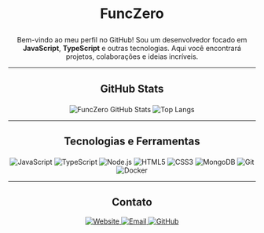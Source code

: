 # <p align="center">FuncZero</p>

<p align="center">Bem-vindo ao meu perfil no GitHub! Sou um desenvolvedor focado em <strong>JavaScript</strong>, <strong>TypeScript</strong> e outras tecnologias. Aqui você encontrará projetos, colaborações e ideias incríveis.</p>

---

## <p align="center">GitHub Stats</p>

<p align="center">
  <img src="https://github-readme-stats.vercel.app/api?username=funczero&show_icons=true&theme=dark&hide_border=true&count_private=true" alt="FuncZero GitHub Stats">
  <img src="https://github-readme-stats.vercel.app/api/top-langs/?username=funczero&layout=compact&theme=dark&hide_border=true" alt="Top Langs">
</p>

---

## <p align="center">Tecnologias e Ferramentas</p>

<p align="center">
  <img src="https://img.shields.io/badge/JavaScript-F7DF1E?logo=javascript&logoColor=black&style=for-the-badge" alt="JavaScript">
  <img src="https://img.shields.io/badge/TypeScript-3178C6?logo=typescript&logoColor=white&style=for-the-badge" alt="TypeScript">
  <img src="https://img.shields.io/badge/Node.js-339933?logo=node.js&logoColor=white&style=for-the-badge" alt="Node.js">
  <img src="https://img.shields.io/badge/HTML5-E34F26?logo=html5&logoColor=white&style=for-the-badge" alt="HTML5">
  <img src="https://img.shields.io/badge/CSS3-1572B6?logo=css3&logoColor=white&style=for-the-badge" alt="CSS3">
  <img src="https://img.shields.io/badge/MongoDB-47A248?logo=mongodb&logoColor=white&style=for-the-badge" alt="MongoDB">
  <img src="https://img.shields.io/badge/Git-F05032?logo=git&logoColor=white&style=for-the-badge" alt="Git">
  <img src="https://img.shields.io/badge/Docker-2496ED?logo=docker&logoColor=white&style=for-the-badge" alt="Docker">
</p>

---

<h2 align="center">Contato</h2>

<p align="center">
  <a href="https://funczero.xyz">
    <img src="https://img.shields.io/badge/Website-4285F4?logo=google-chrome&logoColor=white&style=for-the-badge" alt="Website">
  </a>
  <a href="mailto:contato@funczero.xyz">
    <img src="https://img.shields.io/badge/Email-EA4335?logo=gmail&logoColor=white&style=for-the-badge" alt="Email">
  </a>
  <a href="https://github.com/funczero">
    <img src="https://img.shields.io/badge/GitHub-181717?logo=github&logoColor=white&style=for-the-badge" alt="GitHub">
  </a>
</p>
